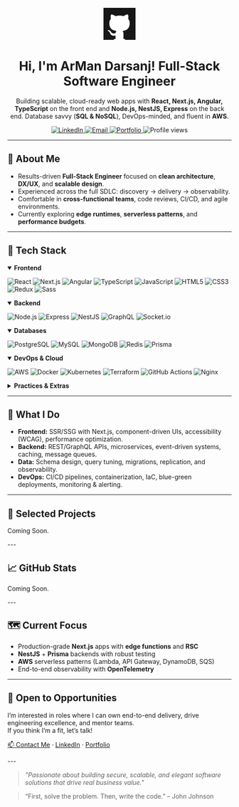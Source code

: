 <p align="center">
  <a href="https://github.com/ds-index">
    <img src="https://raw.githubusercontent.com/edent/SuperTinyIcons/master/images/svg/github.svg" alt="Logo" height="72">
  </a>
</p>

<h1 align="center">Hi, I'm ArMan Darsanj! Full-Stack Software Engineer</h1>

<p align="center">
  Building scalable, cloud-ready web apps with <b>React, Next.js, Angular, TypeScript</b> on the front end and
  <b>Node.js, NestJS, Express</b> on the back end. Database savvy (<b>SQL & NoSQL</b>), DevOps-minded, and fluent in <b>AWS</b>.
</p>

<p align="center">
  <a href= "https://www.linkedin.com/in/arman-ds-b3b967291" >
    <img src="https://img.shields.io/badge/LinkedIn-0A66C2?style=flat&logo=linkedin&logoColor=white" alt="LinkedIn">
  </a>
  <a href="mailto:Ds.limited.ar@gmail.com">
    <img src="https://img.shields.io/badge/Email-Contact-informational?style=flat&logo=gmail&logoColor=white" alt="Email">
  </a>
  <a href="https://YOUR_PORTFOLIO_URL">
    <img src="https://img.shields.io/badge/Portfolio-Visit-6C63FF?style=flat&logo=vercel&logoColor=white" alt="Portfolio">
  </a>
  <img src="https://github.com/ds-index" alt="Profile views">
</p>

---

## 🚀 About Me
- Results-driven **Full-Stack Engineer** focused on **clean architecture**, **DX/UX**, and **scalable design**.  
- Experienced across the full SDLC: discovery → delivery → observability.  
- Comfortable in **cross-functional teams**, code reviews, CI/CD, and agile environments.  
- Currently exploring **edge runtimes**, **serverless patterns**, and **performance budgets**.

---

## 🧰 Tech Stack

<!-- FRONTEND -->
<details open>
  <summary><b>Frontend</b></summary>
  <p>
    <img src="https://cdn.jsdelivr.net/gh/devicons/devicon/icons/react/react-original.svg" height="28" alt="React"/>
    <img src="https://cdn.jsdelivr.net/gh/devicons/devicon/icons/nextjs/nextjs-original.svg" height="28" alt="Next.js"/>
    <img src="https://cdn.jsdelivr.net/gh/devicons/devicon/icons/angularjs/angularjs-original.svg" height="28" alt="Angular"/>
    <img src="https://cdn.jsdelivr.net/gh/devicons/devicon/icons/typescript/typescript-original.svg" height="28" alt="TypeScript"/>
    <img src="https://cdn.jsdelivr.net/gh/devicons/devicon/icons/javascript/javascript-original.svg" height="28" alt="JavaScript"/>
    <img src="https://cdn.jsdelivr.net/gh/devicons/devicon/icons/html5/html5-original.svg" height="28" alt="HTML5"/>
    <img src="https://cdn.jsdelivr.net/gh/devicons/devicon/icons/css3/css3-original.svg" height="28" alt="CSS3"/>
    <img src="https://cdn.jsdelivr.net/gh/devicons/devicon/icons/redux/redux-original.svg" height="28" alt="Redux"/>
    <img src="https://cdn.jsdelivr.net/gh/devicons/devicon/icons/sass/sass-original.svg" height="28" alt="Sass"/>
  </p>
</details>

<!-- BACKEND -->
<details open>
  <summary><b>Backend</b></summary>
  <p>
    <img src="https://cdn.jsdelivr.net/gh/devicons/devicon/icons/nodejs/nodejs-original.svg" height="28" alt="Node.js"/>
    <img src="https://cdn.jsdelivr.net/gh/devicons/devicon/icons/express/express-original.svg" height="28" alt="Express"/>
    <img src="https://cdn.jsdelivr.net/gh/devicons/devicon/icons/nestjs/nestjs-plain.svg" height="28" alt="NestJS"/>
    <img src="https://cdn.jsdelivr.net/gh/devicons/devicon/icons/graphql/graphql-plain.svg" height="28" alt="GraphQL"/>
    <img src="https://cdn.jsdelivr.net/gh/devicons/devicon/icons/socketio/socketio-original.svg" height="28" alt="Socket.io"/>
  </p>
</details>


<details open>
  <summary><b>Databases</b></summary>
  <p>
    <img src="https://cdn.jsdelivr.net/gh/devicons/devicon/icons/postgresql/postgresql-original.svg" height="28" alt="PostgreSQL"/>
    <img src="https://cdn.jsdelivr.net/gh/devicons/devicon/icons/mysql/mysql-original.svg" height="28" alt="MySQL"/>
    <img src="https://cdn.jsdelivr.net/gh/devicons/devicon/icons/mongodb/mongodb-original.svg" height="28" alt="MongoDB"/>
    <img src="https://cdn.jsdelivr.net/gh/devicons/devicon/icons/redis/redis-original.svg" height="28" alt="Redis"/>
    <img src="https://cdn.jsdelivr.net/gh/devicons/devicon/icons/prisma/prisma-original.svg" height="28" alt="Prisma"/>
  </p>
</details>

<!-- DEVOPS -->
<details open>
  <summary><b>DevOps & Cloud</b></summary>
  <p>
    <img src="https://cdn.jsdelivr.net/gh/devicons/devicon/icons/amazonwebservices/amazonwebservices-original.svg" height="28" alt="AWS"/>
    <img src="https://cdn.jsdelivr.net/gh/devicons/devicon/icons/docker/docker-original.svg" height="28" alt="Docker"/>
    <img src="https://cdn.jsdelivr.net/gh/devicons/devicon/icons/kubernetes/kubernetes-plain.svg" height="28" alt="Kubernetes"/>
    <img src="https://cdn.jsdelivr.net/gh/devicons/devicon/icons/terraform/terraform-original.svg" height="28" alt="Terraform"/>
    <img src="https://cdn.jsdelivr.net/gh/devicons/devicon/icons/githubactions/githubactions-original.svg" height="28" alt="GitHub Actions"/>
    <img src="https://cdn.jsdelivr.net/gh/devicons/devicon/icons/nginx/nginx-original.svg" height="28" alt="Nginx"/>
  </p>
</details>

<!-- PRACTICES -->
<details>
  <summary><b>Practices & Extras</b></summary>
  <p>
    <img src="https://img.shields.io/badge/Clean%20Architecture-Strategy-blue?style=flat" alt="Clean Architecture"/>
    <img src="https://img.shields.io/badge/TDD-Yes-success?style=flat" alt="TDD"/>
    <img src="https://img.shields.io/badge/CI%2FCD-Automated-informational?style=flat" alt="CI/CD"/>
    <img src="https://img.shields.io/badge/Performance-Budgets-lightgrey?style=flat" alt="Performance"/>
    <img src="https://img.shields.io/badge/Security-OWASP%20Mindful-orange?style=flat" alt="Security"/>
  </p>
</details>

---

## 🔎 What I Do
- **Frontend:** SSR/SSG with Next.js, component-driven UIs, accessibility (WCAG), performance optimization.  
- **Backend:** REST/GraphQL APIs, microservices, event-driven systems, caching, message queues.  
- **Data:** Schema design, query tuning, migrations, replication, and observability.  
- **DevOps:** CI/CD pipelines, containerization, IaC, blue-green deployments, monitoring & alerting.

---

## 🧩 Selected Projects
<p>Coming Soon.</p>
---

## 📈 GitHub Stats
<p>Coming Soon.</p>
---

## 🗺️ Current Focus
- Production-grade **Next.js** apps with **edge functions** and **RSC**  
- **NestJS** + **Prisma** backends with robust testing  
- **AWS** serverless patterns (Lambda, API Gateway, DynamoDB, SQS)  
- End-to-end observability with **OpenTelemetry**

---

## 🤝 Open to Opportunities
I’m interested in roles where I can own end-to-end delivery, drive engineering excellence, and mentor teams.  
If you think I’m a fit, let’s talk!

<p>
  <a href="mailto:ds.limited.ar@gmail.com">📫 Contact Me</a> ·
  <a href="https://www.linkedin.com/in/arman-ds-b3b967291">LinkedIn</a> ·
  <a href="https://YOUR_PORTFOLIO_URL">Portfolio</a>
</p>
---

> *"Passionate about building secure, scalable, and elegant software solutions that drive real business value."*


> “First, solve the problem. Then, write the code.” – John Johnson

